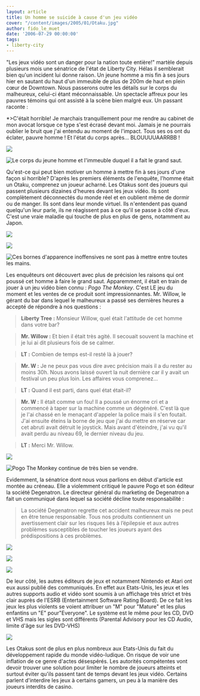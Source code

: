 ```yaml
---
layout: article
title: Un homme se suicide à cause d'un jeu vidéo
cover: "/content/images/2005/01/Otaku.jpg"
author: fido_le_muet
date: '2006-07-29 00:00:00'
tags:
- liberty-city
---
```


"Les jeux vidéo sont un danger pour la nation toute entière!" martèle depuis plusieurs mois une sénatrice de l'état de Liberty City. Hélas il semblerait bien qu'un incident lui donne raison. Un jeune homme a mis fin à ses jours hier en sautant du haut d'un immeuble de plus de 200m de haut en plein cœur de Downtown. Nous passerons outre les détails sur le corps du malheureux, celui-ci étant méconnaissable. Un spectacle affreux pour les pauvres témoins qui ont assisté à la scène bien malgré eux. Un passant raconte :

\*\>C'était horrible! Je marchais tranquillement pour me rendre au cabinet de mon avocat lorsque ce type s'est écrasé devant moi. Jamais je ne pourrais oublier le bruit que j'ai entendu au moment de l'impact. Tous ses os ont du éclater, pauvre homme !&nbsp;Et l'état du corps après... BLOUUUUAARRBB !

![](  /content/images/2005/01/Otaku.jpg)

![Le corps du jeune homme et l'immeuble duquel il a fait le grand saut.](  /content/images/2005/01/Otaku_Immeuble_VC.jpg)

Qu'est-ce qui peut bien motiver un homme à mettre fin à ses jours d'une façon si horrible? D'après les premiers éléments de l'enquête, l'homme était un Otaku, comprenez un joueur acharné. Les Otakus sont des joueurs qui passent plusieurs dizaines d'heures devant les jeux vidéo. Ils sont complètement déconnectés du monde réel et en oublient même de dormir ou de manger. Ils sont dans leur monde virtuel. Ils n'entendent pas quand quelqu'un leur parle, ils ne réagissent pas à ce qu'il se passe à côté d'eux. C'est une vraie maladie qui touche de plus en plus de gens, notamment au Japon.

![](  /content/images/2005/01/Otaku_Borne_Arcade.jpg)

![](  /content/images/2005/01/Otaku_Borne_Arcade_01.jpg)

![Ces bornes d'apparence inoffensives ne sont pas à mettre entre toutes les mains.](  /content/images/2005/01/Otaku_Borne_Arcade_02.jpg)

Les enquêteurs ont découvert avec plus de précision les raisons qui ont poussé cet homme à faire le grand saut. Apparemment, il était en train de jouer à un jeu vidéo bien connu : _Pogo The Monkey_. C'est LE jeu du moment et les ventes de ce produit sont impressionnantes. Mr. Willow, le gérant du bar dans lequel le malheureux a passé ses dernières heures a accepté de répondre à nos questions :

> **Liberty Tree :** Monsieur Willow, quel était l'attitude de cet homme dans votre bar?

> **Mr. Willow :** Et bien il était très agité. Il secouait souvent la machine et je lui ai dit plusieurs fois de se calmer.

> **LT :** Combien de temps est-il resté là à jouer?

> **Mr. W :** Je ne peux pas vous dire avec précision mais il&nbsp;a du&nbsp;rester au moins 30h. Nous avons laissé ouvert la nuit dernière car il y avait un festival un peu plus loin. Les affaires vous comprenez...

> **LT :** Quand il est parti, dans quel état était-il?

> **Mr. W :** Il était comme un fou! Il a poussé un énorme cri et a commencé à taper sur la machine comme un dégénéré. C'est là que je l'ai chassé en le menaçant d'appeler la police mais il s'en foutait. J'ai ensuite éteins la borne de jeu que j'ai du mettre en réserve car cet abruti avait détruit le joystick. Mais avant d'éteindre, j'ai vu qu'il avait perdu au niveau 69, le dernier niveau du jeu.

> **LT :** Merci Mr. Willow.

![](  /content/images/2005/01/Otaku_Pogo.jpg)

![Pogo The Monkey continue de très bien se vendre.](  /content/images/2005/01/Otaku_Pogo_Screen.jpg)

Evidemment, la sénatrice dont nous vous parlions en début d'article est montée au créneau. Elle a violemment critiqué le pauvre Pogo et son éditeur la société Degenatron. Le directeur général du marketing de Degenatron a fait un communiqué dans lequel sa société décline toute responsabilité :

> La société Degenatron regrette cet accident malheureux mais ne peut en être tenue responsable. Tous nos produits contiennent un avertissement clair sur les risques liés à l’épilepsie et aux autres problèmes susceptibles de toucher les joueurs ayant des prédispositions à ces problèmes.

![](  /content/images/2005/01/Otaku_Degenatron.jpg)

![](  /content/images/2005/01/Nintendo_Logo.jpg)

![](  /content/images/2005/01/Otaku_Atari.jpg)

De leur côté, les autres éditeurs de jeux et notamment Nintendo et Atari ont eux aussi publié des communiqués. En effet aux Etats-Unis, les jeux et les autres supports audio et vidéo sont soumis à un affichage très strict et très clair auprès de l'ESRB (Entertainment Software Rating Board). De ce fait les jeux les plus violents se voient attribuer un "M" pour "Mature" et les plus enfantins un "E" pour"Everyone". Le système est le même pour les CD, DVD et VHS mais les sigles sont différents (Parental Advisory pour les CD Audio, limite d'âge sur les DVD-VHS)

![](  /content/images/2005/01/Otaku_Affichage.jpg)

Les Otakus sont de plus en plus nombreux aux Etats-Unis du fait du développement rapide du monde vidéo-ludique. On risque de voir une inflation de ce genre d'actes désespérés. Les autorités compétentes vont devoir trouver une solution pour limiter le nombre de joueurs atteints et surtout éviter qu'ils passent tant de temps devant les jeux vidéo. Certains parlent d'interdire les jeux à certains gamers, un peu à la manière des joueurs interdits de casino.

<!--kg-card-end: markdown-->
